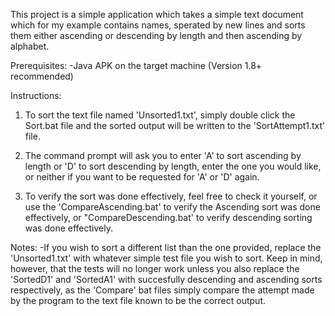 This project is a simple application which takes a simple text document which for my example contains names, sperated 
by new lines and sorts them either ascending or descending by length and then ascending by alphabet.

Prerequisites: 
-Java APK on the target machine (Version 1.8+ recommended)

Instructions:
1. To sort the text file named 'Unsorted1.txt', simply double click the Sort.bat file and 
	the sorted output will be written to the 'SortAttempt1.txt' file.

2. The command prompt will ask you to enter 'A' to sort ascending by length or 'D' to sort
	descending by length, enter the one you would like, or neither if you want to be requested
	for 'A' or 'D' again.
3. To verify the sort was done effectively, feel free to check it yourself, or use the 'CompareAscending.bat'
	to verify the Ascending sort was done effectively, or "CompareDescending.bat' to verify
	descending sorting was done effectively.

Notes:
-If you wish to sort a different list than the one provided, replace the 'Unsorted1.txt' with whatever simple 
	test file you wish to sort. Keep in mind, however, that the tests will no longer work unless you also 
	replace the 'SortedD1' and 'SortedA1' with succesfully descending and ascending sorts respectively,
	as the 'Compare' bat files simply compare the attempt made by the program to the text file known to be
	the correct output.
